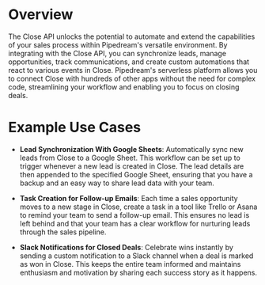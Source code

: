 # Overview

The Close API unlocks the potential to automate and extend the capabilities of your sales process within Pipedream's versatile environment. By integrating with the Close API, you can synchronize leads, manage opportunities, track communications, and create custom automations that react to various events in Close. Pipedream's serverless platform allows you to connect Close with hundreds of other apps without the need for complex code, streamlining your workflow and enabling you to focus on closing deals.

# Example Use Cases

- **Lead Synchronization With Google Sheets**: Automatically sync new leads from Close to a Google Sheet. This workflow can be set up to trigger whenever a new lead is created in Close. The lead details are then appended to the specified Google Sheet, ensuring that you have a backup and an easy way to share lead data with your team.

- **Task Creation for Follow-up Emails**: Each time a sales opportunity moves to a new stage in Close, create a task in a tool like Trello or Asana to remind your team to send a follow-up email. This ensures no lead is left behind and that your team has a clear workflow for nurturing leads through the sales pipeline.

- **Slack Notifications for Closed Deals**: Celebrate wins instantly by sending a custom notification to a Slack channel when a deal is marked as won in Close. This keeps the entire team informed and maintains enthusiasm and motivation by sharing each success story as it happens.
